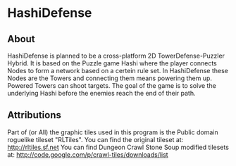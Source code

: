 # HashiDefense
## About
HashiDefense is planned to be a cross-platform 2D TowerDefense-Puzzler Hybrid. It is based on the Puzzle game Hashi where the player connects Nodes to form a network based on a certein rule set. In HashiDefense these Nodes are the Towers and connecting them means powering them up. Powered Towers can shoot targets. The goal of the game is to solve the underlying Hashi before the enemies reach the end of their path.

## Attributions
Part of (or All) the graphic tiles used in this program is the Public domain roguelike tileset "RLTiles". You can find the original tileset at: http://rltiles.sf.net You can find Dungeon Crawl Stone Soup modified tilesets at: http://code.google.com/p/crawl-tiles/downloads/list
